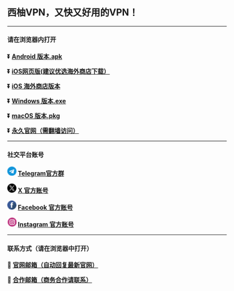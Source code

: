## 西柚VPN，又快又好用的VPN！ #
- - - -
#### 请在浏览器内打开

**:arrow_double_down: [Android 版本.apk](https://github.com/xiyou88/vpn/raw/main/file/xiyou-v3.2.0-12.apk)**

**:arrow_double_down: [iOS网页版(建议优选海外商店下载）](https://xiyou88.github.io/vpn/web/login.html?channel=GitHub)** 

**:arrow_double_down: [iOS 海外商店版本](https://apps.apple.com/hk/app/xiyou-vpn/id1587121262)**

**:arrow_double_down: [Windows 版本.exe](https://github.com/xiyou88/vpn/raw/main/file/seeyou[Github]-V1.1.5.exe)**

**:arrow_double_down: [macOS 版本.pkg](https://github.com/xiyou88/vpn/raw/main/file/seeyou-V1.0.49[GitHub].pkg)**

**:arrow_double_down: [永久官网（需翻墙访问）](https://www.xyvpn.app)** 
- - - -
#### 社交平台账号

**<img src="./image/telegram.png" width=21> [Telegram官方群](https://t.me/xyok77)**

**<img src="./image/x.png" width=21> [X 官方账号](https://twitter.com/xiyouvpn_)**

**<img src="./image/facebook.png" width=21> [Facebook 官方账号](https://facebook.com/xiyouvpn)**

**<img src="./image/ins.png" width=21> [Instagram 官方账号](https://instagram.com/xiyouvpn)**

- - - -
#### 联系方式（请在浏览器中打开）

**:e-mail: [官网邮箱（自动回复最新官网）](mailto:001@xyvpn.app)**

**:e-mail: [合作邮箱（商务合作请联系）](mailto:xiyou88888@gmail.com)**
